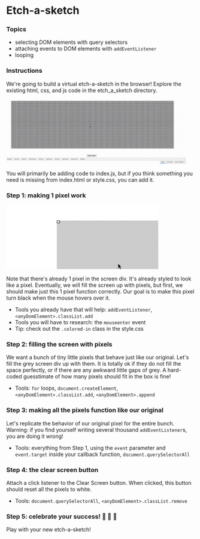 # Etch-a-sketch
### Topics
- selecting DOM elements with query selectors
- attaching events to DOM elements with `addEventListener`
- looping

### Instructions
We're going to build a virtual etch-a-sketch in the browser! Explore the existing html, css, and js code in the etch_a_sketch directory.

![Final product](assets/sketch-finished-product.gif)

You will primarily be adding code to index.js, but if you think something you need is missing from index.html or style.css, you can add it.

### Step 1: making 1 pixel work

![Just One Pixel](assets/one-pixel.gif)

Note that there's already 1 pixel in the screen div. It's already styled to look like a pixel. Eventually, we will fill the screen up with pixels, but first, we should make just this 1 pixel function correctly. Our goal is to make this pixel turn black when the mouse hovers over it.
- Tools you already have that will help: `addEventListener`, `<anyDomElement>.classList.add`
- Tools you will have to research: the `mouseenter` event
- Tip: check out the `.colored-in` class in the style.css

### Step 2: filling the screen with pixels
We want a bunch of tiny little pixels that behave just like our original. Let's fill the grey screen div up with them. It is totally ok if they do not fill the space perfectly, or if there are any awkward little gaps of grey. A hard-coded guesstimate of how many pixels should fit in the box is fine!
- Tools: `for` loops, `document.createElement`, `<anyDomElement>.classList.add`, `<anyDomElement>.append`

### Step 3: making all the pixels function like our original
Let's replicate the behavior of our original pixel for the entire bunch. Warning: if you find yourself writing several thousand `addEventListener`s, you are doing it wrong!
- Tools: everything from Step 1, using the `event` parameter and `event.target` inside your callback function, `document.querySelectorAll`

### Step 4: the clear screen button
Attach a click listener to the Clear Screen button. When clicked, this button should reset all the pixels to white.
- Tools: `document.querySelectorAll`, `<anyDomElement>.classList.remove`

### Step 5: celebrate your success! :cake: :tada: :gift:
Play with your new etch-a-sketch!